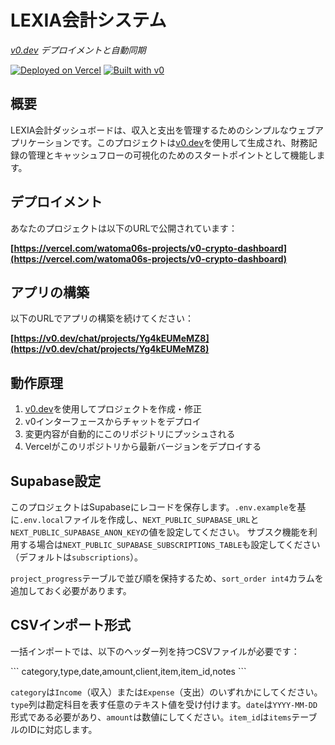 # LEXIA会計システム

*[v0.dev](https://v0.dev) デプロイメントと自動同期*

[![Deployed on Vercel](https://img.shields.io/badge/Deployed%20on-Vercel-black?style=for-the-badge&logo=vercel)](https://vercel.com/watoma06s-projects/v0-crypto-dashboard)
[![Built with v0](https://img.shields.io/badge/Built%20with-v0.dev-black?style=for-the-badge)](https://v0.dev/chat/projects/Yg4kEUMeMZ8)

## 概要

LEXIA会計ダッシュボードは、収入と支出を管理するためのシンプルなウェブアプリケーションです。このプロジェクトは[v0.dev](https://v0.dev)を使用して生成され、財務記録の管理とキャッシュフローの可視化のためのスタートポイントとして機能します。

## デプロイメント

あなたのプロジェクトは以下のURLで公開されています：

**[https://vercel.com/watoma06s-projects/v0-crypto-dashboard](https://vercel.com/watoma06s-projects/v0-crypto-dashboard)**

## アプリの構築

以下のURLでアプリの構築を続けてください：

**[https://v0.dev/chat/projects/Yg4kEUMeMZ8](https://v0.dev/chat/projects/Yg4kEUMeMZ8)**

## 動作原理

1. [v0.dev](https://v0.dev)を使用してプロジェクトを作成・修正
2. v0インターフェースからチャットをデプロイ
3. 変更内容が自動的にこのリポジトリにプッシュされる
4. Vercelがこのリポジトリから最新バージョンをデプロイする

## Supabase設定

このプロジェクトはSupabaseにレコードを保存します。`.env.example`を基に`.env.local`ファイルを作成し、`NEXT_PUBLIC_SUPABASE_URL`と`NEXT_PUBLIC_SUPABASE_ANON_KEY`の値を設定してください。
サブスク機能を利用する場合は`NEXT_PUBLIC_SUPABASE_SUBSCRIPTIONS_TABLE`も設定してください（デフォルトは`subscriptions`）。

`project_progress`テーブルで並び順を保持するため、`sort_order int4`カラムを追加しておく必要があります。

## CSVインポート形式

一括インポートでは、以下のヘッダー列を持つCSVファイルが必要です：

\`\`\`
category,type,date,amount,client,item,item_id,notes
\`\`\`

`category`は`Income`（収入）または`Expense`（支出）のいずれかにしてください。`type`列は勘定科目を表す任意のテキスト値を受け付けます。`date`は`YYYY-MM-DD`形式である必要があり、`amount`は数値にしてください。`item_id`は`items`テーブルのIDに対応します。
